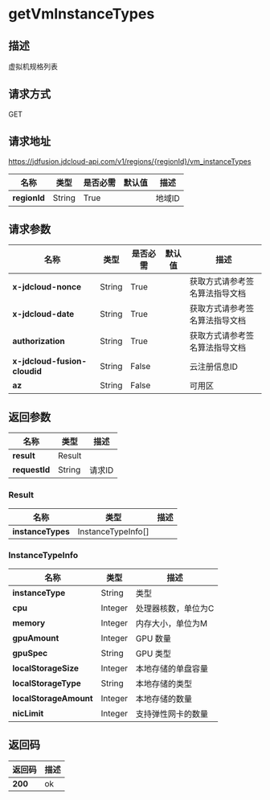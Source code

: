# getVmInstanceTypes


## 描述
虚拟机规格列表

## 请求方式
GET

## 请求地址
https://jdfusion.jdcloud-api.com/v1/regions/{regionId}/vm_instanceTypes

|名称|类型|是否必需|默认值|描述|
|---|---|---|---|---|
|**regionId**|String|True| |地域ID|

## 请求参数
|名称|类型|是否必需|默认值|描述|
|---|---|---|---|---|
|**x-jdcloud-nonce**|String|True| |获取方式请参考签名算法指导文档|
|**x-jdcloud-date**|String|True| |获取方式请参考签名算法指导文档|
|**authorization**|String|True| |获取方式请参考签名算法指导文档|
|**x-jdcloud-fusion-cloudid**|String|False| |云注册信息ID|
|**az**|String|False| |可用区|


## 返回参数
|名称|类型|描述|
|---|---|---|
|**result**|Result| |
|**requestId**|String|请求ID|

### Result
|名称|类型|描述|
|---|---|---|
|**instanceTypes**|InstanceTypeInfo[]| |
### InstanceTypeInfo
|名称|类型|描述|
|---|---|---|
|**instanceType**|String|类型|
|**cpu**|Integer|处理器核数，单位为C|
|**memory**|Integer|内存大小，单位为M|
|**gpuAmount**|Integer|GPU 数量|
|**gpuSpec**|String|GPU 类型|
|**localStorageSize**|Integer|本地存储的单盘容量|
|**localStorageType**|String|本地存储的类型|
|**localStorageAmount**|Integer|本地存储的数量|
|**nicLimit**|Integer|支持弹性网卡的数量|

## 返回码
|返回码|描述|
|---|---|
|**200**|ok|
